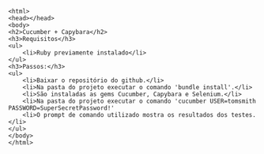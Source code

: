 	<html>
	<head></head>
	<body>
	<h2>Cucumber + Capybara</h2>
	<h3>Requisitos</h3>
	<ul>
		<li>Ruby previamente instalado</li>
	</ul>
	<h3>Passos:</h3>
	<ul>
		<li>Baixar o repositório do github.</li>
		<li>Na pasta do projeto executar o comando 'bundle install'.</li>
		<li>São instaladas as gems Cucumber, Capybara e Selenium.</li>
		<li>Na pasta do projeto executar o comando 'cucumber USER=tomsmith PASSWORD=SuperSecretPassword!'
		<li>O prompt de comando utilizado mostra os resultados dos testes.</li>
	</ul>
	</body>
	</html>
